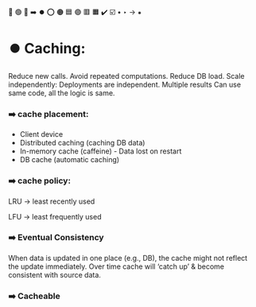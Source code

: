 🔵 🟢 🔴 ➡️ ⏺️ ⭕ 🟠 🟦 🟣 🟥 🟧 ✔️ ☑️ • ‣ → ⁕

# ⏺️ Caching:

Reduce new calls.
Avoid repeated computations.
Reduce DB load.
Scale independently:
Deployments are independent.
Multiple results
Can use same code, all the logic is same.

### ➡️ cache placement:

- Client device
- Distributed caching (caching DB data)
- In-memory cache (caffeine) - Data lost on restart
- DB cache (automatic caching)

### ➡️ cache policy:

LRU → least recently used

LFU → least frequently used

### ➡️ Eventual Consistency

When data is updated in one place (e.g., DB), the cache might not reflect the update immediately. Over time cache will ‘catch up’ & become consistent with source data.

### ➡️ Cacheable
